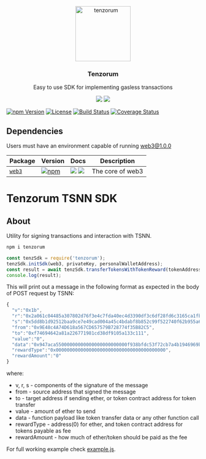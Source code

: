 <p align="center">
  <a href="https://tenzorum.org/">
    <img alt="tenzorum" src="https://tenzorum.org/wp-content/uploads/2018/09/logo_tenz-e1537146360637.png" width="144">
  </a>
</p>

<h3 align="center">
  Tenzorum
</h3>

<p align="center">
  Easy to use SDK for implementing gasless transactions
</p>

<p align="center">
  <a href="https://www.npmjs.com/package/tenzorum"><img src="https://img.shields.io/npm/v/tenzorum.svg?style=flat-square"></a>
  <a href="https://www.npmjs.com/package/tenzorum"><img src="https://img.shields.io/npm/dm/tenzorum.svg?style=flat-square"></a>
</p>

[![npm Version](https://img.shields.io/npm/v/enzyme.svg)](https://www.npmjs.com/package/enzyme) [![License](https://img.shields.io/npm/l/enzyme.svg)](https://www.npmjs.com/package/enzyme) [![Build Status](https://travis-ci.org/airbnb/enzyme.svg)](https://travis-ci.org/airbnb/enzyme) [![Coverage Status](https://coveralls.io/repos/airbnb/enzyme/badge.svg?branch=master&service=github)](https://coveralls.io/github/airbnb/enzyme?branch=master)


## Dependencies

Users must have an environment capable of running web3@1.0.0

| Package                                                | Version                                                                                                                             | Docs                                                                                                                                                                                                                                                                          | Description                                                                        |
| ------------------------------------------------------ | ----------------------------------------------------------------------------------------------------------------------------------- | ----------------------------------------------------------------------------------------------------------------------------------------------------------------------------------------------------------------------------------------------------------------------------- | ---------------------------------------------------------------------------------- |
| [`web3`](/packages/web3)               | [![npm](https://img.shields.io/npm/v/web3.svg?style=flat-square)](https://www.npmjs.com/package/web3)               | [![](https://img.shields.io/badge/API%20Docs-site-green.svg?style=flat-square)](https://web3js.readthedocs.io/en/1.0/getting-started.html) [![](https://img.shields.io/badge/API%20Docs-markdown-lightgrey.svg?style=flat-square)](/packages/web3/docs)          | The core of web3                                                          |


# Tenzorum TSNN SDK
## About

Utility for signing transactions and interaction with TSNN.

```bash
npm i tenzorum
```
```javascript
const tenzSdk = require('tenzorum');
tenzSdk.initSdk(web3, privateKey, personalWalletAddress);
const result = await tenzSdk.transferTokensWithTokenReward(tokenAddress, tenTokens, toAddress, oneToken);
console.log(result);
```

This will print out a message in the following format as expected in the body of POST 
request by TSNN:

```js
{
  "v":"0x1b",
  "r":"0x2a061c04485a307802d76f3e4c7fda40ec4d3390df3c6df28fd6c3165ca1fb59",
  "s":"0x5dd8b1d92512baa9ce7e49cad004a45c4bdabf8b852c99f522740f62b955a6c6",
  "from":"0x9E48c4A74D618a567CD657579B728774f35B82C5",
  "to":"0xf74694642a81a226771981cd38df9105a133c111",
  "value":"0",
  "data":"0x947aca55000000000000000000000000f938bfdc53f72cb7a4b1946969ba0cce05c902c6",
  "rewardType":"0x0000000000000000000000000000000000000000",
  "rewardAmount":"0"
}
```

where:

* v, r, s - components of the signature of the message
* from - source address that signed the message
* to - target address if sending ether, or token contract address for token transfer
* value - amount of ether to send
* data - function payload like token transfer data or any other function call
* rewardType - address(0) for ether, and token contract address for tokens payable as fee
* rewardAmount - how much of ether/token should be paid as the fee


For full working example check [example.js](https://github.com/Tenzorum/tenzorum-pkg/blob/master/example.js).
